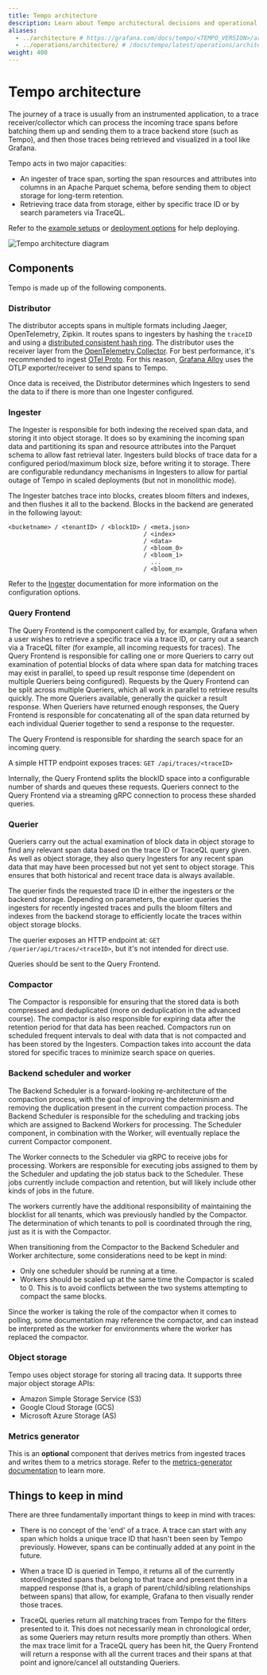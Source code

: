 ```yaml
---
title: Tempo architecture
description: Learn about Tempo architectural decisions and operational implications.
aliases:
  - ../architecture # https://grafana.com/docs/tempo/<TEMPO_VERSION>/architecture/
  - ../operations/architecture/ # /docs/tempo/latest/operations/architecture/
weight: 400
---
```


# Tempo architecture

The journey of a trace is usually from an instrumented application, to a trace receiver/collector which can process the incoming trace spans before batching them up and sending them to a trace backend store (such as Tempo), and then those traces being retrieved and visualized in a tool like Grafana.

Tempo acts in two major capacities:

- An ingester of trace span, sorting the span resources and attributes into columns in an Apache Parquet schema, before sending them to object storage for long-term retention.
- Retrieving trace data from storage, either by specific trace ID or by search parameters via TraceQL.

Refer to the [example setups](https://grafana.com/docs/tempo/<TEMPO_VERSION>/set-up-for-tracing/setup-tempo/example-demo-app/)
or [deployment options](https://grafana.com/docs/tempo/<TEMPO_VERSION>/set-up-for-tracing/setup-tempo/deploy/) for help deploying.

![Tempo architecture diagram](/media/docs/tempo/tempo_arch.png)

## Components

Tempo is made up of the following components.

### Distributor

The distributor accepts spans in multiple formats including Jaeger, OpenTelemetry, Zipkin. It routes spans to ingesters by hashing the `traceID` and using a [distributed consistent hash ring](http://grafana.com/docs/tempo/<TEMPO_VERSION>/operations/manage-advanced-systems/consistent_hash_ring/).
The distributor uses the receiver layer from the [OpenTelemetry Collector](https://github.com/open-telemetry/opentelemetry-collector).
For best performance, it's recommended to ingest [OTel Proto](https://github.com/open-telemetry/opentelemetry-proto).
For this reason, [Grafana Alloy](https://github.com/grafana/alloy/) uses the OTLP exporter/receiver to send spans to Tempo.

Once data is received, the Distributor determines which Ingesters to send the data to if there is more than one Ingester configured.

### Ingester

The Ingester is responsible for both indexing the received span data, and storing it into object storage.
It does so by examining the incoming span data and partitioning its span and resource attributes into the Parquet schema to allow fast retrieval later.
Ingesters build blocks of trace data for a configured period/maximum block size, before writing it to storage.
There are configurable redundancy mechanisms in Ingesters to allow for partial outage of Tempo in scaled deployments (but not in monolithic mode).

The Ingester batches trace into blocks, creates bloom filters and indexes, and then flushes it all to the backend.
Blocks in the backend are generated in the following layout:

```
<bucketname> / <tenantID> / <blockID> / <meta.json>
                                      / <index>
                                      / <data>
                                      / <bloom_0>
                                      / <bloom_1>
                                        ...
                                      / <bloom_n>
```

Refer to the [Ingester](https://grafana.com/docs/tempo/<TEMPO_VERSION>/configuration/#ingester) documentation for more information on the configuration options.

### Query Frontend

The Query Frontend is the component called by, for example, Grafana when a user wishes to retrieve a specific trace via a trace ID, or carry out a search via a TraceQL filter (for example, all incoming requests for traces).
The Query Frontend is responsible for calling one or more Queriers to carry out examination of potential blocks of data where span data for matching traces may exist in parallel, to speed up result response time (dependent on multiple Queriers being configured).
Requests by the Query Frontend can be split across multiple Queriers, which all work in parallel to retrieve results quickly.
The more Queriers available, generally the quicker a result response.
When Queriers have returned enough responses, the Query Frontend is responsible for concatenating all of the span data returned by each individual Querier together to send a response to the requester.

The Query Frontend is responsible for sharding the search space for an incoming query.

A simple HTTP endpoint exposes traces:
`GET /api/traces/<traceID>`

Internally, the Query Frontend splits the blockID space into a configurable number of shards and queues these requests.
Queriers connect to the Query Frontend via a streaming gRPC connection to process these sharded queries.

### Querier

Queriers carry out the actual examination of block data in object storage to find any relevant span data based on the trace ID or TraceQL query given.
As well as object storage, they also query Ingesters for any recent span data that may have been processed but not yet sent to object storage.
This ensures that both historical and recent trace data is always available.

The querier finds the requested trace ID in either the ingesters or the backend storage.
Depending on parameters, the querier queries the ingesters for recently ingested traces and pulls the bloom filters and indexes from the backend storage to efficiently locate the traces within object storage blocks.

The querier exposes an HTTP endpoint at:
`GET /querier/api/traces/<traceID>`, but it's not intended for direct use.

Queries should be sent to the Query Frontend.

### Compactor

The Compactor is responsible for ensuring that the stored data is both compressed and deduplicated (more on deduplication in the advanced course).
The compactor is also responsible for expiring data after the retention period for that data has been reached.
Compactors run on scheduled frequent intervals to deal with data that is not compacted and has been stored by the Ingesters.
Compaction takes into account the data stored for specific traces to minimize search space on queries.

### Backend scheduler and worker

The Backend Scheduler is a forward-looking re-architecture of the compaction process, with the goal of improving the determinism and removing the duplication present in the current compaction process. The Backend Scheduler is responsible for the scheduling and tracking jobs which are assigned to Backend Workers for processing. The Scheduler component, in combination with the Worker, will eventually replace the current Compactor component.

The Worker connects to the Scheduler via gRPC to receive jobs for processing. Workers are responsible for executing jobs assigned to them by the Scheduler and updating the job status back to the Scheduler. These jobs currently include compaction and retention, but will likely include other kinds of jobs in the future.

The workers currently have the additional responsibility of maintaining the blocklist for all tenants, which was previously handled by the Compactor. The determination of which tenants to poll is coordinated through the ring, just as it is with the Compactor.

When transitioning from the Compactor to the Backend Scheduler and Worker architecture, some considerations need to be kept in mind:

- Only one scheduler should be running at a time.
- Workers should be scaled up at the same time the Compactor is scaled to 0. This is to avoid conflicts between the two systems attempting to compact the same blocks.

Since the worker is taking the role of the compactor when it comes to polling, some documentation may reference the compactor, and can instead be interpreted as the worker for environments where the worker has replaced the compactor.

### Object storage

Tempo uses object storage for storing all tracing data. It supports three major object storage APIs:

- Amazon Simple Storage Service (S3)
- Google Cloud Storage (GCS)
- Microsoft Azure Storage (AS)

### Metrics generator

This is an **optional** component that derives metrics from ingested traces and writes them to a metrics storage. Refer to the [metrics-generator documentation](https://grafana.com/docs/tempo/<TEMPO_VERSION>/metrics-from-traces/metrics-generator/) to learn more.

## Things to keep in mind

There are three fundamentally important things to keep in mind with traces:

- There is no concept of the 'end' of a trace. A trace can start with any span which holds a unique trace ID that hasn't been seen by Tempo previously. However, spans can be continually added at any point in the future.

- When a trace ID is queried in Tempo, it returns all of the currently stored/ingested spans that belong to that trace and present them in a mapped response (that is, a graph of parent/child/sibling relationships between spans) that allow, for example, Grafana to then visually render those traces.

- TraceQL queries return all matching traces from Tempo for the filters presented to it. This does not necessarily mean in chronological order, as some Queriers may return results more promptly than others. When the max trace limit for a TraceQL query has been hit, the Query Frontend will return a response with all the current traces and their spans at that point and ignore/cancel all outstanding Queriers.
